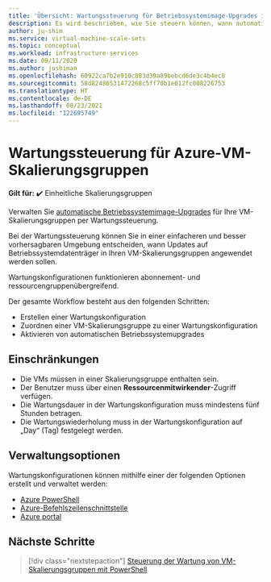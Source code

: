 ```yaml
---
title: 'Übersicht: Wartungssteuerung für Betriebssystemimage-Upgrades in Azure-VM-Skalierungsgruppen'
description: Es wird beschrieben, wie Sie steuern können, wann automatische Betriebssystemimage-Upgrades in Ihren Azure-VM-Skalierungsgruppen per Wartungssteuerung per Rollout bereitgestellt werden.
author: ju-shim
ms.service: virtual-machine-scale-sets
ms.topic: conceptual
ms.workload: infrastructure-services
ms.date: 09/11/2020
ms.author: jushiman
ms.openlocfilehash: 60922ca7b2e910c883d39a89bebcd6de3c4b4ec8
ms.sourcegitcommit: 58d82486531472268c5ff70b1e012fc008226753
ms.translationtype: HT
ms.contentlocale: de-DE
ms.lasthandoff: 08/23/2021
ms.locfileid: "122695749"
---
```

# <a name="maintenance-control-for-azure-virtual-machine-scale-sets"></a>Wartungssteuerung für Azure-VM-Skalierungsgruppen 

**Gilt für:** :heavy_check_mark: Einheitliche Skalierungsgruppen

Verwalten Sie [automatische Betriebssystemimage-Upgrades](../virtual-machine-scale-sets/virtual-machine-scale-sets-automatic-upgrade.md) für Ihre VM-Skalierungsgruppen per Wartungssteuerung.

Bei der Wartungssteuerung können Sie in einer einfacheren und besser vorhersagbaren Umgebung entscheiden, wann Updates auf Betriebssystemdatenträger in Ihren VM-Skalierungsgruppen angewendet werden sollen. 

Wartungskonfigurationen funktionieren abonnement- und ressourcengruppenübergreifend.

Der gesamte Workflow besteht aus den folgenden Schritten: 
- Erstellen einer Wartungskonfiguration
- Zuordnen einer VM-Skalierungsgruppe zu einer Wartungskonfiguration
- Aktivieren von automatischen Betriebssystemupgrades


## <a name="limitations"></a>Einschränkungen

- Die VMs müssen in einer Skalierungsgruppe enthalten sein.
- Der Benutzer muss über einen **Ressourcenmitwirkender**-Zugriff verfügen.
- Die Wartungsdauer in der Wartungskonfiguration muss mindestens fünf Stunden betragen.
- Die Wartungswiederholung muss in der Wartungskonfiguration auf „Day“ (Tag) festgelegt werden.


## <a name="management-options"></a>Verwaltungsoptionen

Wartungskonfigurationen können mithilfe einer der folgenden Optionen erstellt und verwaltet werden:

- [Azure PowerShell](virtual-machine-scale-sets-maintenance-control-powershell.md)
- [Azure-Befehlszeilenschnittstelle](virtual-machine-scale-sets-maintenance-control-cli.md)
- [Azure portal](virtual-machine-scale-sets-maintenance-control-portal.md)


## <a name="next-steps"></a>Nächste Schritte

> [!div class="nextstepaction"]
> [Steuerung der Wartung von VM-Skalierungsgruppen mit PowerShell](virtual-machine-scale-sets-maintenance-control-powershell.md)
